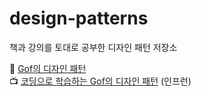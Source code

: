 # design-patterns
책과 강의를 토대로 공부한 디자인 패턴 저장소

📘 [Gof의 디자인 패턴](https://www.aladin.co.kr/shop/wproduct.aspx?ItemId=56051596) <br>
📺 [코딩으로 학습하는 Gof의 디자인 패턴](https://www.inflearn.com/course/%EB%94%94%EC%9E%90%EC%9D%B8-%ED%8C%A8%ED%84%B4) (인프런)
